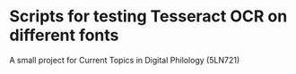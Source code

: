 # Scripts for testing Tesseract OCR on different fonts

A small project for Current Topics in Digital Philology (5LN721)
